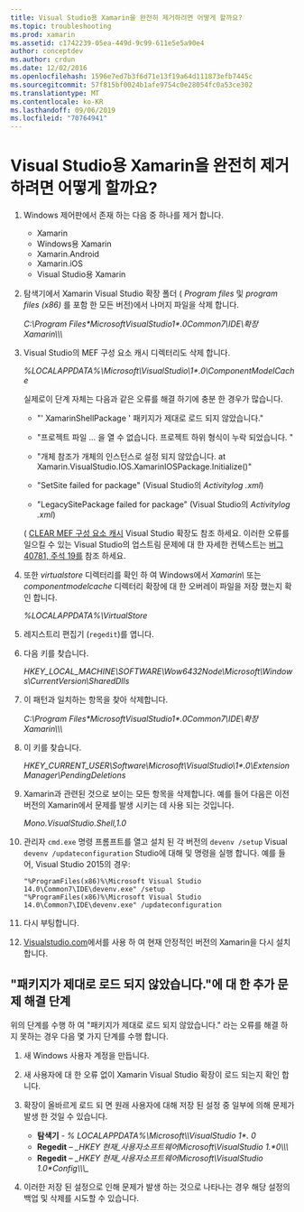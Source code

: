 ```yaml
---
title: Visual Studio용 Xamarin을 완전히 제거하려면 어떻게 할까요?
ms.topic: troubleshooting
ms.prod: xamarin
ms.assetid: c1742239-05ea-449d-9c99-611e5e5a90e4
author: conceptdev
ms.author: crdun
ms.date: 12/02/2016
ms.openlocfilehash: 1596e7ed7b3f6d71e13f19a64d111873efb7445c
ms.sourcegitcommit: 57f815bf0024b1afe9754c0e28054fc0a53ce302
ms.translationtype: MT
ms.contentlocale: ko-KR
ms.lasthandoff: 09/06/2019
ms.locfileid: "70764941"
---
```

# <a name="how-do-i-perform-a-thorough-uninstall-for-xamarin-for-visual-studio"></a>Visual Studio용 Xamarin을 완전히 제거하려면 어떻게 할까요?

1. Windows 제어판에서 존재 하는 다음 중 하나를 제거 합니다.

    - Xamarin
    - Windows용 Xamarin
    - Xamarin.Android
    - Xamarin.iOS
    - Visual Studio용 Xamarin

2. 탐색기에서 Xamarin Visual Studio 확장 폴더 ( _Program files_ 및 _program files (x86)_ 를 포함 한 모든 버전)에서 나머지 파일을 삭제 합니다.

    _C:\\Program Files\*MicrosoftVisualStudio1\*.0Common7\\IDE\\확장Xamarin\\\\\\_

3. Visual Studio의 MEF 구성 요소 캐시 디렉터리도 삭제 합니다.

    _%LOCALAPPDATA%\\Microsoft\\VisualStudio\\1\*.0\\ComponentModelCache_

    실제로이 단계 자체는 다음과 같은 오류를 해결 하기에 충분 한 경우가 많습니다.

    - "' XamarinShellPackage ' 패키지가 제대로 로드 되지 않았습니다."

    - "프로젝트 파일 ... 을 열 수 없습니다. 프로젝트 하위 형식이 누락 되었습니다. "

    - "개체 참조가 개체의 인스턴스로 설정 되지 않았습니다.  at Xamarin.VisualStudio.IOS.XamarinIOSPackage.Initialize()"

    - "SetSite failed for package" (Visual Studio의 _Activitylog .xml_)

    - "LegacySitePackage failed for package" (Visual Studio의 _Activitylog .xml_)

    ( [CLEAR MEF 구성 요소 캐시](https://visualstudiogallery.msdn.microsoft.com/22b94661-70c7-4a93-9ca3-8b6dd45f47cd) Visual Studio 확장도 참조 하세요.  이러한 오류를 일으킬 수 있는 Visual Studio의 업스트림 문제에 대 한 자세한 컨텍스트는 [버그 40781, 주석 19를](https://bugzilla.xamarin.com/show_bug.cgi?id=40781#c19) 참조 하세요.

4. 또한 _virtualstore_ 디렉터리를 확인 하 여 Windows에서 _Xamarin\\_ 또는 _componentmodelcache_ 디렉터리 확장에 대 한 오버레이 파일을 저장 했는지 확인 합니다.

    _%LOCALAPPDATA%\\VirtualStore_

5. 레지스트리 편집기 (`regedit`)를 엽니다.

6. 다음 키를 찾습니다.

    _HKEY\_LOCAL\_MACHINE\\SOFTWARE\\Wow6432Node\\Microsoft\\Windows\\CurrentVersion\\SharedDlls_

7. 이 패턴과 일치하는 항목을 찾아 삭제합니다.

    _C:\\Program Files\*MicrosoftVisualStudio1\*.0Common7\\IDE\\확장Xamarin\\\\\\_

8. 이 키를 찾습니다.

    _HKEY\_CURRENT\_USER\\Software\\Microsoft\\VisualStudio\\1\*.0\\ExtensionManager\\PendingDeletions_

9. Xamarin과 관련된 것으로 보이는 모든 항목을 삭제합니다.  예를 들어 다음은 이전 버전의 Xamarin에서 문제를 발생 시키는 데 사용 되는 것입니다.

    _Mono.VisualStudio.Shell,1.0_

10. 관리자 `cmd.exe` 명령 프롬프트를 열고 설치 된 각 버전의 `devenv /setup` Visual `devenv /updateconfiguration` Studio에 대해 및 명령을 실행 합니다.  예를 들어, Visual Studio 2015의 경우:

    ```
    "%ProgramFiles(x86)%\Microsoft Visual Studio 14.0\Common7\IDE\devenv.exe" /setup
    "%ProgramFiles(x86)%\Microsoft Visual Studio 14.0\Common7\IDE\devenv.exe" /updateconfiguration
    ```

11. 다시 부팅합니다.

12. [Visualstudio.com](https://visualstudio.com/xamarin/)에서를 사용 하 여 현재 안정적인 버전의 Xamarin을 다시 설치 합니다.

## <a name="additional-troubleshooting-steps-for-package-did-not-load-correctly"></a>"패키지가 제대로 로드 되지 않았습니다."에 대 한 추가 문제 해결 단계

위의 단계를 수행 하 여 "패키지가 제대로 로드 되지 않았습니다." 라는 오류를 해결 하지 못하는 경우 다음 몇 가지 단계를 수행 합니다.

1. 새 Windows 사용자 계정을 만듭니다.

2. 새 사용자에 대 한 오류 없이 Xamarin Visual Studio 확장이 로드 되는지 확인 합니다.

3. 확장이 올바르게 로드 되 면 원래 사용자에 대해 저장 된 설정 중 일부에 의해 문제가 발생 한 것일 수 있습니다.

    - **탐색기** - _% LOCALAPPDATA%\\Microsoft\\\\VisualStudio 1\*. 0_
    - **Regedit** – _\_HKEY 현재\_사용자소프트웨어Microsoft\\VisualStudio 1.\*0\\\\\\_
    - **Regedit** – _\_HKEY 현재\_사용자소프트웨어Microsoft\\VisualStudio 1.0\*Config\\\\\\\__

4. 이러한 저장 된 설정으로 인해 문제가 발생 하는 것으로 나타나는 경우 해당 설정의 백업 및 삭제를 시도할 수 있습니다.
